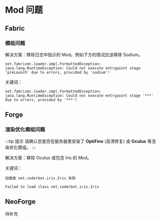# Mod 问题

## Fabric

### 模组问题

解决方案：移除日志中指示的 Mod。例如下方的情况应该移除 Sodium。

```
net.fabricmc.loader.impl.FormattedException: java.lang.RuntimeException: Could not execute entrypoint stage 'preLaunch' due to errors, provided by 'sodium'!
```

关键词：

```
net.fabricmc.loader.impl.FormattedException: java.lang.RuntimeException: Could not execute entrypoint stage '***' due to errors, provided by '***'!
```

## Forge

### 渲染优化模组问题

:::tip 提示
请确认您是否在服务器里安装了 **OptiFine** (高清修复) 或 **Oculus** 等渲染优化模组。
:::

解决方案：移除 Oculus 或包含 Iris 的 Mod。

关键词：
```
加载类 net.coderbot.iris.Iris 失败

Failed to load class net.coderbot.iris.Iris
```

## NeoForge

待补充
